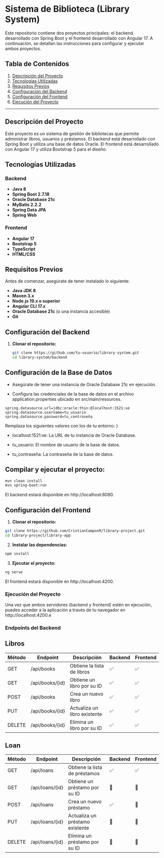 # Sistema de Biblioteca (Library System)

Este repositorio contiene dos proyectos principales: el backend desarrollado con Spring Boot y el frontend desarrollado con Angular 17. A continuación, se detallan las instrucciones para configurar y ejecutar ambos proyectos.

## Tabla de **Contenidos**

1. [Descripción del Proyecto](#descripción-del-proyecto)
2. [Tecnologías Utilizadas](#tecnologías-utilizadas)
3. [Requisitos Previos](#requisitos-previos)
4. [Configuración del Backend](#configuración-del-backend)
5. [Configuración del Frontend](#configuración-del-frontend)
6. [Ejecución del Proyecto](#ejecución-del-proyecto)
---
## Descripción del Proyecto

Este proyecto es un sistema de gestión de bibliotecas que permite administrar libros, usuarios y préstamos. El backend está desarrollado con Spring Boot y utiliza una base de datos Oracle. El frontend está desarrollado con Angular 17 y utiliza Bootstrap 5 para el diseño.

## Tecnologías Utilizadas

### Backend
- **Java 8**
- **Spring Boot 2.7.18**
- **Oracle Database 21c**
- **MyBatis 2.2.2**
- **Spring Data JPA**
- **Spring Web**

### Frontend
- **Angular 17**
- **Bootstrap 5**
- **TypeScript**
- **HTML/CSS**

## Requisitos Previos

Antes de comenzar, asegúrate de tener instalado lo siguiente:

- **Java JDK 8**
- **Maven 3.x**
- **Node.js 19.x o superior**
- **Angular CLI 17.x**
- **Oracle Database 21c** (o una instancia accesible)
- **Git**

## Configuración del Backend

1. **Clonar el repositorio:**
   ```bash
   git clone https://github.com/tu-usuario/library-system.git
   cd library-system/backend

## Configuración de la Base de Datos

- Asegúrate de tener una instancia de Oracle Database 21c en ejecución.

- Configura las credenciales de la base de datos en el archivo application.properties ubicado en src/main/resources.

```properties
spring.datasource.url=jdbc:oracle:thin:@localhost:1521:xe
spring.datasource.username=tu_usuario
spring.datasource.password=tu_contraseña
```

Remplaza los siguientes valores con los de tu entorno: }

- localhost:1521:xe: La URL de tu instancia de Oracle Database.

- tu_usuario: El nombre de usuario de la base de datos.

- tu_contraseña: La contraseña de la base de datos.

## Compilar y ejecutar el proyecto:

```bash
mvn clean install
mvn spring-boot:run
```

El backend estará disponible en http://localhost:8080.

## Configuración del Frontend

1. **Clonar el repositorio:**
```bash
git clone https://github.com/CristianCamposR/library-project.git
cd library-project/library-app
```

2. **Instalar las dependencias:**
```bash
npm install
```

3. **Ejecutar el proyecto:**

```bash
ng serve
```

El frontend estará disponible en http://localhost:4200.

### Ejecución del Proyecto

Una vez que ambos servidores (backend y frontend) estén en ejecución, puedes acceder a la aplicación a través de tu navegador en http://localhost:4200.e


### Endpoints del Backend

## Libros

| Método | Endpoint | Descripción | Backend | Frontend |
|--------|----------|-------------|----------|----------|
| GET    | /api/books | Obtiene la lista de libros | ✅ | ✅ |
| GET    | /api/books/{id} | Obtiene un libro por su ID | ✅ | ✅ |
| POST   | /api/books | Crea un nuevo libro | ✅ | ✅ |
| PUT    | /api/books/{id} | Actualiza un libro existente | ✅ | ✅ |
| DELETE | /api/books/{id} | Elimina un libro por su ID | ✅ | ✅ |

## Loan

| Método | Endpoint | Descripción | Backend | Frontend |
|--------|----------|-------------|---------|----------| 
| GET    | /api/loans | Obtiene la lista de préstamos | ✅ | ✅ | 
| GET    | /api/loans/{id} | Obtiene un préstamo por su ID | 🔴 | 🔴 | 
| POST   | /api/loans | Crea un nuevo préstamo | ✅ | 🔴 |
| PUT    | /api/loans/{id} | Actualiza un préstamo existente  | 🔴 | 🔴 | 
| DELETE | /api/loans/{id} | Elimina un préstamo por su ID  | 🔴 | 🔴 | 



